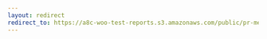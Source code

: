 ```yaml
---
layout: redirect
redirect_to: https://a8c-woo-test-reports.s3.amazonaws.com/public/pr-merge/40951/e2e/index.html
---
```

